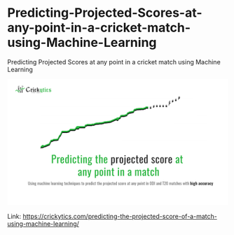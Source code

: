 # Predicting-Projected-Scores-at-any-point-in-a-cricket-match-using-Machine-Learning
Predicting Projected Scores at any point in a cricket match using Machine Learning

![Alt text](predict_projected_score.jpg?raw=true "Crickytics")

Link: https://crickytics.com/predicting-the-projected-score-of-a-match-using-machine-learning/
